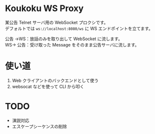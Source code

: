 # Koukoku WS Proxy

某公告 Telnet サーバ用の WebSocket プロクシです。  
デフォルトでは `ws://localhost:8080/ws` に WS エンドポイントを立てます。

公告 →WS：放話のみを取り出して WebSocket に流します。  
WS→ 公告：受け取った Message をそのまま公告サーバに流します。

# 使い道

1. Web クライアントのバックエンドとして使う
2. websocat などを使って CLI から叩く

# TODO

- 演説対応
- エスケープシーケンスの削除
